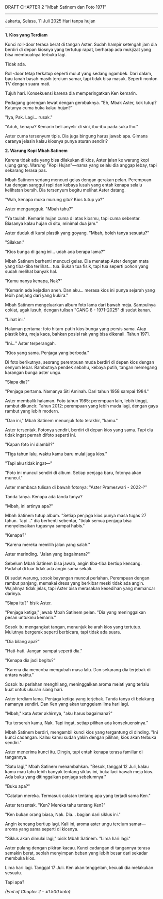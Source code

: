 DRAFT CHAPTER 2
"Mbah Satinem dan Foto 1971"

---

Jakarta, Selasa, 11 Juli 2025
Hari tanpa hujan

---

**1. Kios yang Terdiam**

Kunci roll-door terasa berat di tangan Aster. Sudah hampir setengah jam dia berdiri di depan kiosnya yang tertutup rapat, berharap ada mukjizat yang bisa membuatnya terbuka lagi.

Tidak ada.

Roll-door tetap terkatup seperti mulut yang sedang ngambek. Dari dalam, bau tanah basah masih tercium samar, tapi tidak bisa masuk. Seperti nonton TV dengan suara mati.

Tujuh hari. Konsekuensi karena dia memperingatkan Ken kemarin.

Pedagang gorengan lewat dengan gerobaknya. "Eh, Mbak Aster, kok tutup? Katanya cuma buka kalau hujan?"

"Iya, Pak. Lagi... rusak."

"Aduh, kenapa? Kemarin beli anyelir di sini, ibu-ibu pada suka lho."

Aster cuma tersenyum tipis. Dia juga bingung harus jawab apa. Gimana caranya jelasin kalau kiosnya punya aturan sendiri?

**2. Warung Kopi Mbah Satinem**

Karena tidak ada yang bisa dilakukan di kios, Aster jalan ke warung kopi ujung gang. Warung "Kopi Hujan"—nama yang selalu dia anggap lebay, tapi sekarang terasa pas.

Mbah Satinem sedang mencuci gelas dengan gerakan pelan. Perempuan tua dengan sanggul rapi dan kebaya lusuh yang entah kenapa selalu kelihatan bersih. Dia tersenyum begitu melihat Aster datang.

"Wah, kenapa muka murung gitu? Kios tutup ya?"

Aster mengangguk. "Mbah tahu?"

"Ya taulah. Kemarin hujan cuma di atas kiosmu, tapi cuma sebentar. Biasanya kalau hujan di situ, minimal dua jam."

Aster duduk di kursi plastik yang goyang. "Mbah, boleh tanya sesuatu?"

"Silakan."

"Kios bunga di gang ini... udah ada berapa lama?"

Mbah Satinem berhenti mencuci gelas. Dia menatap Aster dengan mata yang tiba-tiba terlihat... tua. Bukan tua fisik, tapi tua seperti pohon yang sudah melihat banyak hal.

"Kamu nanya kenapa, Nak?"

"Kemarin ada kejadian aneh. Dan aku... merasa kios ini punya sejarah yang lebih panjang dari yang kukira."

Mbah Satinem mengeluarkan album foto lama dari bawah meja. Sampulnya coklat, agak lusuh, dengan tulisan "GANG 8 - 1971-2025" di sudut kanan.

"Lihat ini."

Halaman pertama: foto hitam-putih kios bunga yang persis sama. Atap plastik biru, meja kaca, bahkan posisi rak yang bisa dikenali. Tahun 1971.

"Ini..." Aster terperangah.

"Kios yang sama. Penjaga yang berbeda."

Di foto berikutnya, seorang perempuan muda berdiri di depan kios dengan senyum lebar. Rambutnya pendek sebahu, kebaya putih, tangan memegang karangan bunga aster ungu.

"Siapa dia?"

"Penjaga pertama. Namanya Siti Aminah. Dari tahun 1958 sampai 1984."

Aster membalik halaman. Foto tahun 1985: perempuan lain, lebih tinggi, rambut dikuncir. Tahun 2012: perempuan yang lebih muda lagi, dengan gaya rambut yang lebih modern.

"Dan ini," Mbah Satinem menunjuk foto terakhir, "kamu."

Aster tersentak. Fotonya sendiri, berdiri di depan kios yang sama. Tapi dia tidak ingat pernah difoto seperti ini.

"Kapan foto ini diambil?"

"Tiga tahun lalu, waktu kamu baru mulai jaga kios."

"Tapi aku tidak ingat—"

"Foto ini muncul sendiri di album. Setiap penjaga baru, fotonya akan muncul."

Aster membaca tulisan di bawah fotonya: "Aster Prameswari - 2022-?"

Tanda tanya. Kenapa ada tanda tanya?

"Mbah, ini artinya apa?"

Mbah Satinem tutup album. "Setiap penjaga kios punya masa tugas 27 tahun. Tapi..." dia berhenti sebentar, "tidak semua penjaga bisa menyelesaikan tugasnya sampai habis."

"Kenapa?"

"Karena mereka memilih jalan yang salah."

Aster merinding. "Jalan yang bagaimana?"

Sebelum Mbah Satinem bisa jawab, angin tiba-tiba bertiup kencang. Padahal di luar tidak ada angin sama sekali.

Di sudut warung, sosok bayangan muncul perlahan. Perempuan dengan rambut panjang, memakai dress yang berkibar meski tidak ada angin. Wajahnya tidak jelas, tapi Aster bisa merasakan kesedihan yang memancar darinya.

"Siapa itu?" bisik Aster.

"Penjaga ketiga," jawab Mbah Satinem pelan. "Dia yang meninggalkan pesan untukmu kemarin."

Sosok itu mengangkat tangan, menunjuk ke arah kios yang tertutup. Mulutnya bergerak seperti berbicara, tapi tidak ada suara.

"Dia bilang apa?"

"Hati-hati. Jangan sampai seperti dia."

"Kenapa dia jadi begitu?"

"Karena dia mencoba mengubah masa lalu. Dan sekarang dia terjebak di antara waktu."

Sosok itu perlahan menghilang, meninggalkan aroma melati yang terlalu kuat untuk ukuran siang hari.

Aster terdiam lama. Penjaga ketiga yang terjebak. Tanda tanya di belakang namanya sendiri. Dan Ken yang akan tenggelam lima hari lagi.

"Mbah," kata Aster akhirnya, "aku harus bagaimana?"

"Itu terserah kamu, Nak. Tapi ingat, setiap pilihan ada konsekuensinya."

Mbah Satinem berdiri, mengambil kunci kios yang tergantung di dinding. "Ini kunci cadangan. Kalau kamu sudah yakin dengan pilihan, kios akan terbuka sendiri."

Aster menerima kunci itu. Dingin, tapi entah kenapa terasa familiar di tangannya.

"Satu lagi," Mbah Satinem menambahkan. "Besok, tanggal 12 Juli, kalau kamu mau tahu lebih banyak tentang siklus ini, buka laci bawah meja kios. Ada buku yang ditinggalkan penjaga sebelumnya."

"Buku apa?"

"Catatan mereka. Termasuk catatan tentang apa yang terjadi sama Ken."

Aster tersentak. "Ken? Mereka tahu tentang Ken?"

"Ken bukan orang biasa, Nak. Dia... bagian dari siklus ini."

Angin kencang bertiup lagi. Kali ini, aroma aster ungu tercium samar—aroma yang sama seperti di kiosnya.

"Siklus akan dimulai lagi," bisik Mbah Satinem. "Lima hari lagi."

Aster pulang dengan pikiran kacau. Kunci cadangan di tangannya terasa semakin berat, seolah menyimpan beban yang lebih besar dari sekadar membuka kios.

Lima hari lagi. Tanggal 17 Juli. Ken akan tenggelam, kecuali dia melakukan sesuatu.

Tapi apa?

*(End of Chapter 2 – ±1.500 kata)*